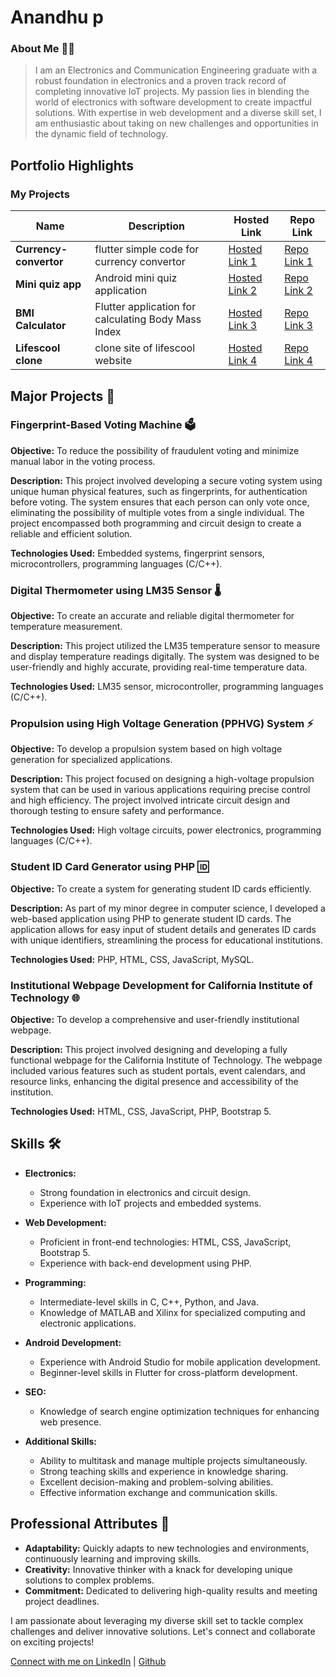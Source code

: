 # Anandhu p

### About Me 👨‍💻

>I am an Electronics and Communication Engineering graduate with a robust foundation in electronics and a proven track record of completing innovative IoT projects. My passion lies in blending the world of electronics with software development to create impactful solutions. With expertise in web development and a diverse skill set, I am enthusiastic about taking on new challenges and opportunities in the dynamic field of technology.

## Portfolio Highlights

### My Projects

| Name                | Description                                                               | Hosted Link                              | Repo Link                                                      |
|---------------------|---------------------------------------------------------------------------|------------------------------------------|----------------------------------------------------------------|
| **Currency-convertor**  | flutter simple code for currency convertor                                              | [Hosted Link 1](https://anandhup123.github.io/Currency-value-Convertor/)    | [Repo Link 1](https://github.com/Anandhup123/Currency-value-Convertor)          |
| **Mini quiz app**  | Android mini quiz application                                              | [Hosted Link 2]()    | [Repo Link 2](https://github.com/Anandhup123/Android-Quiz-Application)             |
|**BMI Calculator** | Flutter application for calculating Body Mass Index                        |             [Hosted Link 3]()          |[Repo Link 3](https://github.com/Anandhup123/BMI_calculator)|
|**Lifescool clone**| clone site of lifescool website |[Hosted Link 4](https://anandhup123.github.io/clone-interface-for-lifeschool-webpage/) |[Repo Link 4](https://github.com/Anandhup123/clone-interface-for-lifeschool-webpage)|


## Major Projects 🚀

### Fingerprint-Based Voting Machine 🗳️
**Objective:** To reduce the possibility of fraudulent voting and minimize manual labor in the voting process.

**Description:** This project involved developing a secure voting system using unique human physical features, such as fingerprints, for authentication before voting. The system ensures that each person can only vote once, eliminating the possibility of multiple votes from a single individual. The project encompassed both programming and circuit design to create a reliable and efficient solution.

**Technologies Used:** Embedded systems, fingerprint sensors, microcontrollers, programming languages (C/C++).

### Digital Thermometer using LM35 Sensor 🌡️
**Objective:** To create an accurate and reliable digital thermometer for temperature measurement.

**Description:** This project utilized the LM35 temperature sensor to measure and display temperature readings digitally. The system was designed to be user-friendly and highly accurate, providing real-time temperature data.

**Technologies Used:** LM35 sensor, microcontroller, programming languages (C/C++).

### Propulsion using High Voltage Generation (PPHVG) System ⚡
**Objective:** To develop a propulsion system based on high voltage generation for specialized applications.

**Description:** This project focused on designing a high-voltage propulsion system that can be used in various applications requiring precise control and high efficiency. The project involved intricate circuit design and thorough testing to ensure safety and performance.

**Technologies Used:** High voltage circuits, power electronics, programming languages (C/C++).

### Student ID Card Generator using PHP 🆔
**Objective:** To create a system for generating student ID cards efficiently.

**Description:** As part of my minor degree in computer science, I developed a web-based application using PHP to generate student ID cards. The application allows for easy input of student details and generates ID cards with unique identifiers, streamlining the process for educational institutions.

**Technologies Used:** PHP, HTML, CSS, JavaScript, MySQL.

### Institutional Webpage Development for California Institute of Technology 🌐
**Objective:** To develop a comprehensive and user-friendly institutional webpage.

**Description:** This project involved designing and developing a fully functional webpage for the California Institute of Technology. The webpage included various features such as student portals, event calendars, and resource links, enhancing the digital presence and accessibility of the institution.

**Technologies Used:** HTML, CSS, JavaScript, PHP, Bootstrap 5.

## Skills 🛠️

- **Electronics:**
  - Strong foundation in electronics and circuit design.
  - Experience with IoT projects and embedded systems.

- **Web Development:**
  - Proficient in front-end technologies: HTML, CSS, JavaScript, Bootstrap 5.
  - Experience with back-end development using PHP.

- **Programming:**
  - Intermediate-level skills in C, C++, Python, and Java.
  - Knowledge of MATLAB and Xilinx for specialized computing and electronic applications.

- **Android Development:**
  - Experience with Android Studio for mobile application development.
  - Beginner-level skills in Flutter for cross-platform development.

- **SEO:**
  - Knowledge of search engine optimization techniques for enhancing web presence.

- **Additional Skills:**
  - Ability to multitask and manage multiple projects simultaneously.
  - Strong teaching skills and experience in knowledge sharing.
  - Excellent decision-making and problem-solving abilities.
  - Effective information exchange and communication skills.

## Professional Attributes 🌟

- **Adaptability:** Quickly adapts to new technologies and environments, continuously learning and improving skills.
- **Creativity:** Innovative thinker with a knack for developing unique solutions to complex problems.
- **Commitment:** Dedicated to delivering high-quality results and meeting project deadlines.

I am passionate about leveraging my diverse skill set to tackle complex challenges and deliver innovative solutions. Let's connect and collaborate on exciting projects!

[Connect with me on LinkedIn](https://www.linkedin.com/in/anandhup/) | [Github](https://github.com/Anandhup123)
